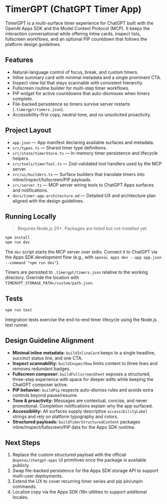 # TimerGPT (ChatGPT Timer App)

TimerGPT is a multi-surface timer experience for ChatGPT built with the OpenAI Apps SDK and the Model Context Protocol (MCP). It keeps the interaction conversational while offering inline cards, inspect lists, fullscreen workflows, and an optional PiP countdown that follows the platform design guidelines.

## Features
- Natural-language control of focus, break, and custom timers.
- Inline summary card with minimal metadata and a single prominent CTA.
- Inspect view list that stays scannable with consistent hierarchy.
- Fullscreen routine builder for multi-step timer workflows.
- PiP widget for active countdowns that auto-dismisses when timers complete.
- File-backed persistence so timers survive server restarts (`.timergpt/timers.json`).
- Accessibility-first copy, neutral tone, and no unsolicited proactivity.

## Project Layout
- `app.json` — App manifest declaring available surfaces and metadata.
- `src/types.ts` — Shared timer type definitions.
- `src/state/timerStore.ts` — In-memory timer persistence and lifecycle helpers.
- `src/tools/timerTool.ts` — Zod-validated tool handlers used by the MCP server.
- `src/ui/builders.ts` — Surface builders that translate timers into inline/inspect/fullscreen/PiP payloads.
- `src/server.ts` — MCP server wiring tools to ChatGPT Apps surfaces and notifications.
- `docs/timer-app-architecture.md` — Detailed UX and architecture plan aligned with the design guidelines.

## Running Locally
> Requires Node.js 20+. Packages are listed but not installed yet.

```bash
npm install
npm run dev
```

The `dev` script starts the MCP server over stdio. Connect it to ChatGPT via the Apps SDK development flow (e.g., with `openai apps dev --app app.json --command "npm run dev"`).

Timers are persisted to `.timergpt/timers.json` relative to the working directory. Override the location with `TIMERGPT_STORAGE_PATH=/custom/path.json`.

## Tests

```bash
npm run test
```

Integration tests exercise the end-to-end timer lifecycle using the Node.js test runner.

## Design Guideline Alignment
- **Minimal inline metadata:** `buildInlineCard` keeps to a single headline, succinct status line, and one CTA.
- **Inspect scannability:** `buildInspectRow` limits content to three lines and removes redundant badges.
- **Fullscreen composer:** `buildFullscreenSheet` exposes a structured, three-step experience with space for deeper edits while keeping the ChatGPT composer active.
- **PiP behavior:** `buildPip` respects auto-dismiss rules and avoids extra controls beyond pause/resume.
- **Tone & proactivity:** Messages are contextual, concise, and never promotional. Completion notifications explain why the app surfaced.
- **Accessibility:** All surfaces supply descriptive `accessibilityLabel` strings and rely on platform typography and colors.
- **Structured payloads:** `buildTimerStructuredContent` packages inline/inspect/fullscreen/PiP data for the Apps SDK runtime.

## Next Steps
1. Replace the custom structured payload with the official `@openai/chatgpt-apps` UI primitives once the package is available publicly.
2. Swap file-backed persistence for the Apps SDK storage API to support multi-user deployments.
3. Extend the UX to cover recurring timer series and pip pin/unpin commands.
4. Localize copy via the Apps SDK i18n utilities to support additional locales.
